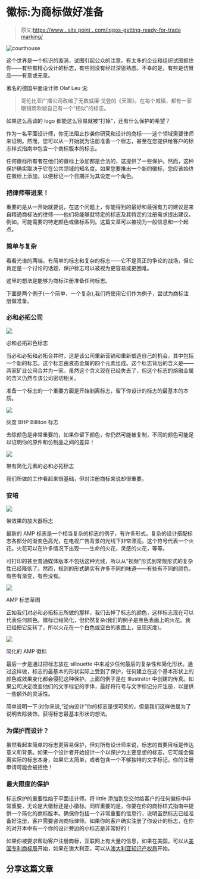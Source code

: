 # 徽标:为商标做好准备

> 原文:[https://www . site point . com/logos-getting-ready-for-trade marking/](https://www.sitepoint.com/logos-getting-ready-for-trademarking/)

![](../Images/ee93370fe61a5ed5bae898cba24ecc99.png "courthouse")

这个世界是一个标识的漩涡，试图引起公众的注意。有太多的企业和组织试图抓住你——有些有精心设计的标志，有些则没有经过深思熟虑。不幸的是，有些是仿冒品——有意或无意。

著名的德国平面设计师 Olaf Leu 说:

> 哥伦比亚广播公司改编了无数威廉·戈登的《天眼》。在每个城镇，都有一家眼镜商吹嘘自己有一个“相似”的标志。

如果这么高调的 logo 都能这么容易就被“打掉”，还有什么保护的希望？

作为一名平面设计师，你无法阻止抄袭你研究和设计的商标——这个领域需要律师来证明。然而，您可以从一开始就为注册准备一个标志，甚至在您提供给客户的标志样式指南中包含一个商标版本的标志。

任何徽标所有者在他们的徽标上添加都是合法的，这提供了一些保护。然而，这种保护确实取决于它在公共领域的知名度。如果您要推出一个新的徽标，您应该始终在徽标上添加，以便标记一个日期并为其设定一个角色。

### 把律师带进来！

重要的是从一开始就要说，在这个问题上，你能得到的最好和最强有力的建议是来自精通商标法的律师——他们将能够就特定的标志及其特定的注册需求提出建议。例如，可能需要的特定颜色或徽标系列。这篇文章可以被视为一般信息和一个起点。

### 简单与复杂

看看光谱的两端，有简单的标志和复杂的标志——它不是真正的争论的战场，但它肯定是一个讨论的话题，保护标志可以被视为更容易或更困难。

这里的想法是能够为商标注册准备任何标志。

下面是两个例子(一个简单，一个复杂),我们将使用它们作为例子，尝试为商标注册做准备。

### 必和必拓公司

![](../Images/563f178dcb4372a9b050c47690d44c07.png)

必和必拓彩色标志

当必和必拓和必拓合并时，这是该公司重新营销和重新塑造自己的机会，其中包括一个新的标志。这个标志由液态金属的四个元素组成。这个标志背后的含义是——两家矿业公司合并为一家。虽然这个含义现在已经失去了，但这个标志的熔融金属的含义仍然与该公司密切相关。

准备一个标志的一个重要方面是开始剥离标志，留下你设计的标志的最基本的本质。

![](../Images/f822f9c1dcb62a55c124d46d49ff60ff.png)

灰度 BHP Billiton 标志

去除颜色是非常重要的，如果你留下颜色，你仍然可能被复制，不同的颜色可能足以证明你的原件和仿制品之间的差异！

![](../Images/9d0544055257845bfd12aef7a9b46c99.png)

带有简化元素的必和必拓标志

我们所做的工作看起来很基础，但对注册商标来说却很重要。

### 安培

![](../Images/79ca889cb900f903ea2cb429cc7c26e7.png)

带效果的放大器标志

最新的 AMP 标志是一个相当复杂的标志的例子，有许多形式。复杂的设计搭配标志各部分的渐变色高光，在电视广告背景的光线下非常漂亮。这个符号代表一个火花。火花可以在许多情况下出现——生命的火花，灵感的火花，等等。

可打印的甚至普通媒体版本不包括这种光线，所以从“视频”形式到常规形式的复杂性已经降低了。然而，规则的形式确实有许多不同的味道——有些有不同的颜色，有些有渐变，有些没有。

![](../Images/faeb16d81d6587c93bba412c102a5e34.png)

AMP 标志草图

正如我们对必和必拓标志所做的那样，我们去掉了标志的颜色，这样标志现在可以代表任何颜色。徽标已经简化，但仍然复杂(我们的例子是黑色表面上的火花。我已经把它反转了，所以火花在一个白色或空白的表面上，呈现灰度)。

![](../Images/d2fa9cdfdc0b139cdf2e3e14bac915f1.png)

简化的 AMP 徽标

最后一步是通过把标志放在 sillouette 中来减少任何最后的复杂性和简化形状。通过这样做，标志的最基本的形状实际上受到了保护，任何建立在这个基本形状上的颜色或效果变化都会侵犯这种保护。上面的例子是在 Illustrator 中创建的传真。如果公司决定改变他们的文字标记的字体，最好将符号与文字标记分开注册，以提供一些额外的灵活性。

简单说明一下:对你来说,“逆向设计”你的标志是很可笑的，但是我们这样做是为了说明去除装饰，获得标志最基本形状的想法。

### 为保护而设计？

虽然看起来简单的标志更容易保护，但对所有设计师来说，标志的首要目标是传达意义和背景。如果一个设计者开始设计一个以保护为主要思想的标志，它可能会偏离实际的标志本身，如果它太简单，或者包含一个不够独特的文字标记，你的注册申请可能会被拒绝！

### 最大限度的保护

标志保护的重要性始于平面设计师。将 little 添加到您交付给客户的任何徽标中非常重要，无论是大徽标还是小徽标。同样重要的是，你要在你的商标样式指南中提供一个简化的商标版本。确保你包括一个非常重要的信息行，说明虽然标志已经准备好注册，客户需要咨询商标律师。如果你的客户确实注册了你设计的标志，在你的对开本中有一个你的设计旁边的小标志是非常好的！

如果你被要求帮助客户注册商标，互联网上有大量的信息，如果在美国，可以从[美国专利商标局](http://www.uspto.gov/)开始，如果在澳大利亚，可以从[澳大利亚知识产权局](http://www.ipaustralia.gov.au)开始。

## 分享这篇文章